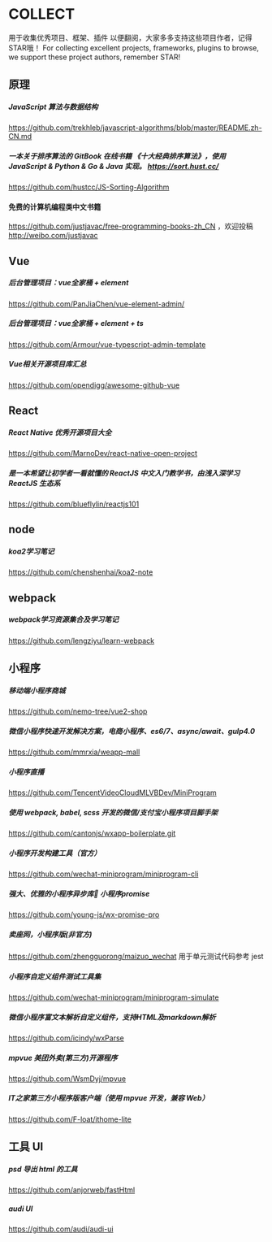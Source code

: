 # COLLECT
用于收集优秀项目、框架、插件 以便翻阅，大家多多支持这些项目作者，记得STAR哦！
For collecting excellent projects, frameworks, plugins to browse, we support these project authors, remember STAR!

## 原理 
##### JavaScript 算法与数据结构
https://github.com/trekhleb/javascript-algorithms/blob/master/README.zh-CN.md
#####  一本关于排序算法的 GitBook 在线书籍 《十大经典排序算法》，使用 JavaScript & Python & Go & Java 实现。 https://sort.hust.cc/
https://github.com/hustcc/JS-Sorting-Algorithm
#### 免费的计算机编程类中文书籍 
https://github.com/justjavac/free-programming-books-zh_CN ，欢迎投稿 http://weibo.com/justjavac


## Vue
##### 后台管理项目：vue全家桶 + element 
https://github.com/PanJiaChen/vue-element-admin/
##### 后台管理项目：vue全家桶 + element + ts
https://github.com/Armour/vue-typescript-admin-template
##### Vue相关开源项目库汇总
https://github.com/opendigg/awesome-github-vue

## React
##### React Native 优秀开源项目大全
https://github.com/MarnoDev/react-native-open-project
##### 是一本希望让初学者一看就懂的 ReactJS 中文入门教学书，由浅入深学习 ReactJS 生态系
https://github.com/blueflylin/reactjs101

## node
##### koa2学习笔记
https://github.com/chenshenhai/koa2-note

## webpack
##### webpack学习资源集合及学习笔记
https://github.com/lengziyu/learn-webpack

## 小程序
##### 移动端小程序商城
https://github.com/nemo-tree/vue2-shop
##### 微信小程序快速开发解决方案，电商小程序、es6/7、async/await、gulp4.0
https://github.com/mmrxia/weapp-mall
##### 小程序直播
https://github.com/TencentVideoCloudMLVBDev/MiniProgram
##### 使用 webpack, babel, scss 开发的微信/支付宝小程序项目脚手架
https://github.com/cantonjs/wxapp-boilerplate.git
##### 小程序开发构建工具（官方）
https://github.com/wechat-miniprogram/miniprogram-cli
##### 强大、优雅的小程序异步库:rocket: 小程序promise
https://github.com/young-js/wx-promise-pro
##### 卖座网，小程序版(非官方) 
https://github.com/zhengguorong/maizuo_wechat
用于单元测试代码参考 jest
##### 小程序自定义组件测试工具集 
https://github.com/wechat-miniprogram/miniprogram-simulate
##### 微信小程序富文本解析自定义组件，支持HTML及markdown解析 
https://github.com/icindy/wxParse
##### mpvue 美团外卖(第三方)开源程序
https://github.com/WsmDyj/mpvue
##### IT之家第三方小程序版客户端（使用 mpvue 开发，兼容 Web）
https://github.com/F-loat/ithome-lite

## 工具 UI
##### psd 导出 html 的工具
https://github.com/anjorweb/fastHtml
##### audi UI
https://github.com/audi/audi-ui























